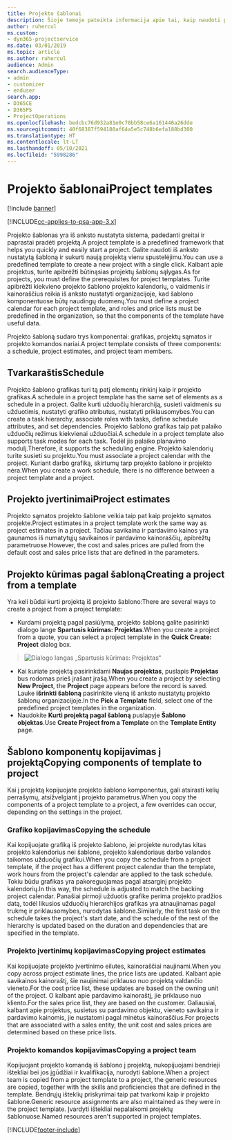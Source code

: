 ```yaml
---
title: Projekto šablonai
description: Šioje temoje pateikta informacija apie tai, kaip naudoti projektų šablonus, skirtus greitam projektų nustatymui.
author: ruhercul
ms.custom:
- dyn365-projectservice
ms.date: 03/01/2019
ms.topic: article
ms.author: ruhercul
audience: Admin
search.audienceType:
- admin
- customizer
- enduser
search.app:
- D365CE
- D365PS
- ProjectOperations
ms.openlocfilehash: bedcbc76d932a81e0c78bb58ce6a161446a26dde
ms.sourcegitcommit: 40f68387f594180af64a5e5c748b6efa188bd300
ms.translationtype: HT
ms.contentlocale: lt-LT
ms.lasthandoff: 05/10/2021
ms.locfileid: "5998286"
---
```

# <a name="project-templates"></a><span data-ttu-id="44f8f-103">Projekto šablonai</span><span class="sxs-lookup"><span data-stu-id="44f8f-103">Project templates</span></span> 

[!include [banner](../includes/psa-now-project-operations.md)]

[!INCLUDE[cc-applies-to-psa-app-3.x](../includes/cc-applies-to-psa-app-3x.md)]

<span data-ttu-id="44f8f-104">Projekto šablonas yra iš anksto nustatyta sistema, padedanti greitai ir paprastai pradėti projektą.</span><span class="sxs-lookup"><span data-stu-id="44f8f-104">A project template is a predefined framework that helps you quickly and easily start a project.</span></span> <span data-ttu-id="44f8f-105">Galite naudoti iš anksto nustatytą šabloną ir sukurti naują projektą vienu spustelėjimu.</span><span class="sxs-lookup"><span data-stu-id="44f8f-105">You can use a predefined template to create a new project with a single click.</span></span> <span data-ttu-id="44f8f-106">Kalbant apie projektus, turite apibrėžti būtinąsias projektų šablonų sąlygas.</span><span class="sxs-lookup"><span data-stu-id="44f8f-106">As for projects, you must define the prerequisites for project templates.</span></span> <span data-ttu-id="44f8f-107">Turite apibrėžti kiekvieno projekto šablono projekto kalendorių, o vaidmenis ir kainoraščius reikia iš anksto nustatyti organizacijoje, kad šablono komponentuose būtų naudingų duomenų.</span><span class="sxs-lookup"><span data-stu-id="44f8f-107">You must define a project calendar for each project template, and roles and price lists must be predefined in the organization, so that the components of the template have useful data.</span></span>

<span data-ttu-id="44f8f-108">Projekto šabloną sudaro trys komponentai: grafikas, projektų sąmatos ir projekto komandos nariai.</span><span class="sxs-lookup"><span data-stu-id="44f8f-108">A project template consists of three components: a schedule, project estimates, and project team members.</span></span>

## <a name="schedule"></a><span data-ttu-id="44f8f-109">Tvarkaraštis</span><span class="sxs-lookup"><span data-stu-id="44f8f-109">Schedule</span></span>

<span data-ttu-id="44f8f-110">Projekto šablono grafikas turi tą patį elementų rinkinį kaip ir projekto grafikas.</span><span class="sxs-lookup"><span data-stu-id="44f8f-110">A schedule in a project template has the same set of elements as a schedule in a project.</span></span> <span data-ttu-id="44f8f-111">Galite kurti užduočių hierarchiją, susieti vaidmenis su užduotimis, nustatyti grafiko atributus, nustatyti priklausomybes.</span><span class="sxs-lookup"><span data-stu-id="44f8f-111">You can create a task hierarchy, associate roles with tasks, define schedule attributes, and set dependencies.</span></span> <span data-ttu-id="44f8f-112">Projekto šablono grafikas taip pat palaiko užduočių režimus kiekvienai užduočiai.</span><span class="sxs-lookup"><span data-stu-id="44f8f-112">A schedule in a project template also supports task modes for each task.</span></span> <span data-ttu-id="44f8f-113">Todėl jis palaiko planavimo modulį.</span><span class="sxs-lookup"><span data-stu-id="44f8f-113">Therefore, it supports the scheduling engine.</span></span> <span data-ttu-id="44f8f-114">Projekto kalendorių turite susieti su projektu.</span><span class="sxs-lookup"><span data-stu-id="44f8f-114">You must associate a project calendar with the project.</span></span> <span data-ttu-id="44f8f-115">Kuriant darbo grafiką, skirtumų tarp projekto šablono ir projekto nėra.</span><span class="sxs-lookup"><span data-stu-id="44f8f-115">When you create a work schedule, there is no difference between a project template and a project.</span></span>

## <a name="project-estimates"></a><span data-ttu-id="44f8f-116">Projekto įvertinimai</span><span class="sxs-lookup"><span data-stu-id="44f8f-116">Project estimates</span></span>

<span data-ttu-id="44f8f-117">Projekto sąmatos projekto šablone veikia taip pat kaip projekto sąmatos projekte.</span><span class="sxs-lookup"><span data-stu-id="44f8f-117">Project estimates in a project template work the same way as project estimates in a project.</span></span> <span data-ttu-id="44f8f-118">Tačiau savikaina ir pardavimo kainos yra gaunamos iš numatytųjų savikainos ir pardavimo kainoraščių, apibrėžtų parametruose.</span><span class="sxs-lookup"><span data-stu-id="44f8f-118">However, the cost and sales prices are pulled from the default cost and sales price lists that are defined in the parameters.</span></span>

## <a name="creating-a-project-from-a-template"></a><span data-ttu-id="44f8f-119">Projekto kūrimas pagal šabloną</span><span class="sxs-lookup"><span data-stu-id="44f8f-119">Creating a project from a template</span></span>
 
<span data-ttu-id="44f8f-120">Yra keli būdai kurti projektą iš projekto šablono:</span><span class="sxs-lookup"><span data-stu-id="44f8f-120">There are several ways to create a project from a project template:</span></span>

- <span data-ttu-id="44f8f-121">Kurdami projektą pagal pasiūlymą, projekto šabloną galite pasirinkti dialogo lange **Spartusis kūrimas: Projektas**.</span><span class="sxs-lookup"><span data-stu-id="44f8f-121">When you create a project from a quote, you can select a project template in the **Quick Create: Project** dialog box.</span></span>

> ![Dialogo langas „Spartusis kūrimas: Projektas“](media/project-11.png)

- <span data-ttu-id="44f8f-123">Kai kuriate projektą pasirinkdami **Naujas projektas**, puslapis **Projektas** bus rodomas prieš įrašant įrašą.</span><span class="sxs-lookup"><span data-stu-id="44f8f-123">When you create a project by selecting **New Project**, the **Project** page appears before the record is saved.</span></span> <span data-ttu-id="44f8f-124">Lauke **išrinkti šabloną** pasirinkite vieną iš anksto nustatytų projekto šablonų organizacijoje.</span><span class="sxs-lookup"><span data-stu-id="44f8f-124">In the **Pick a Template** field, select one of the predefined project templates in the organization.</span></span>
- <span data-ttu-id="44f8f-125">Naudokite **Kurti projektą pagal šabloną** puslapyje **Šablono objektas**.</span><span class="sxs-lookup"><span data-stu-id="44f8f-125">Use **Create Project from a Template** on the **Template Entity** page.</span></span>

## <a name="copying-components-of-template-to-project"></a><span data-ttu-id="44f8f-126">Šablono komponentų kopijavimas į projektą</span><span class="sxs-lookup"><span data-stu-id="44f8f-126">Copying components of template to project</span></span>

<span data-ttu-id="44f8f-127">Kai į projektą kopijuojate projekto šablono komponentus, gali atsirasti kelių perrašymų, atsižvelgiant į projekto parametrus.</span><span class="sxs-lookup"><span data-stu-id="44f8f-127">When you copy the components of a project template to a project, a few overrides can occur, depending on the settings in the project.</span></span>

### <a name="copying-the-schedule"></a><span data-ttu-id="44f8f-128">Grafiko kopijavimas</span><span class="sxs-lookup"><span data-stu-id="44f8f-128">Copying the schedule</span></span>

<span data-ttu-id="44f8f-129">Kai kopijuojate grafiką iš projekto šablono, jei projekte nurodytas kitas projekto kalendorius nei šablone, projekto kalendoriaus darbo valandos taikomos užduočių grafikui.</span><span class="sxs-lookup"><span data-stu-id="44f8f-129">When you copy the schedule from a project template, if the project has a different project calendar than the template, work hours from the project's calendar are applied to the task schedule.</span></span> <span data-ttu-id="44f8f-130">Tokiu būdu grafikas yra pakoreguojamas pagal atsarginį projekto kalendorių.</span><span class="sxs-lookup"><span data-stu-id="44f8f-130">In this way, the schedule is adjusted to match the backing project calendar.</span></span> <span data-ttu-id="44f8f-131">Panašiai pirmoji užduotis grafike perima projekto pradžios datą, todėl likusios užduočių hierarchijos grafikas yra atnaujinamas pagal trukmę ir priklausomybes, nurodytas šablone.</span><span class="sxs-lookup"><span data-stu-id="44f8f-131">Similarly, the first task on the schedule takes the project's start date, and the schedule of the rest of the hierarchy is updated based on the duration and dependencies that are specified in the template.</span></span> 

### <a name="copying-project-estimates"></a><span data-ttu-id="44f8f-132">Projekto įvertinimų kopijavimas</span><span class="sxs-lookup"><span data-stu-id="44f8f-132">Copying project estimates</span></span> 

<span data-ttu-id="44f8f-133">Kai kopijuojate projekto įvertinimo eilutes, kainoraščiai naujinami.</span><span class="sxs-lookup"><span data-stu-id="44f8f-133">When you copy across project estimate lines, the price lists are updated.</span></span> <span data-ttu-id="44f8f-134">Kalbant apie savikainos kainoraštį, šie naujinimai priklauso nuo projektą valdančio vieneto.</span><span class="sxs-lookup"><span data-stu-id="44f8f-134">For the cost price list, these updates are based on the owning unit of the project.</span></span> <span data-ttu-id="44f8f-135">O kalbant apie pardavimo kainoraštį, jie priklauso nuo kliento.</span><span class="sxs-lookup"><span data-stu-id="44f8f-135">For the sales price list, they are based on the customer.</span></span> <span data-ttu-id="44f8f-136">Galiausiai, kalbant apie projektus, susietus su pardavimo objektu, vieneto savikaina ir pardavimo kainomis, jie nustatomi pagal minėtus kainoraščius.</span><span class="sxs-lookup"><span data-stu-id="44f8f-136">For projects that are associated with a sales entity, the unit cost and sales prices are determined based on these price lists.</span></span>

### <a name="copying-a-project-team"></a><span data-ttu-id="44f8f-137">Projekto komandos kopijavimas</span><span class="sxs-lookup"><span data-stu-id="44f8f-137">Copying a project team</span></span>

<span data-ttu-id="44f8f-138">Kopijuojant projekto komandą iš šablono į projektą, nukopijuojami bendrieji ištekliai bei jos įgūdžiai ir kvalifikacija, nurodyti šablone.</span><span class="sxs-lookup"><span data-stu-id="44f8f-138">When a project team is copied from a project template to a project, the generic resources are copied, together with the skills and proficiencies that are defined in the template.</span></span> <span data-ttu-id="44f8f-139">Bendrųjų išteklių priskyrimai taip pat tvarkomi kaip ir projekto šablone.</span><span class="sxs-lookup"><span data-stu-id="44f8f-139">Generic resource assignments are also maintained as they were in the project template.</span></span> <span data-ttu-id="44f8f-140">Įvardyti ištekliai nepalaikomi projektų šablonuose.</span><span class="sxs-lookup"><span data-stu-id="44f8f-140">Named resources aren't supported in project templates.</span></span>


[!INCLUDE[footer-include](../includes/footer-banner.md)]